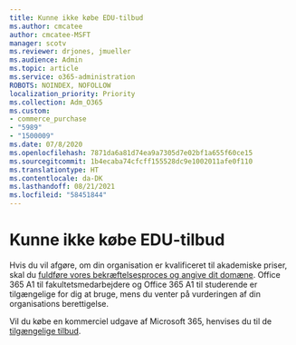 ```yaml
---
title: Kunne ikke købe EDU-tilbud
ms.author: cmcatee
author: cmcatee-MSFT
manager: scotv
ms.reviewer: drjones, jmueller
ms.audience: Admin
ms.topic: article
ms.service: o365-administration
ROBOTS: NOINDEX, NOFOLLOW
localization_priority: Priority
ms.collection: Adm_O365
ms.custom:
- commerce_purchase
- "5989"
- "1500009"
ms.date: 07/8/2020
ms.openlocfilehash: 7871da6a81d74ea9a7305d7e02bf1a655f60ce15
ms.sourcegitcommit: 1b4ecaba74cfcff155528dc9e1002011afe0f110
ms.translationtype: HT
ms.contentlocale: da-DK
ms.lasthandoff: 08/21/2021
ms.locfileid: "58451844"
---
```

# <a name="unable-to-purchase-edu-offer"></a>Kunne ikke købe EDU-tilbud

Hvis du vil afgøre, om din organisation er kvalificeret til akademiske priser, skal du [fuldføre vores bekræftelsesproces og angive dit domæne](https://admin.microsoft.com/Adminportal#/Domains/SOWizard). Office 365 A1 til fakultetsmedarbejdere og Office 365 A1 til studerende er tilgængelige for dig at bruge, mens du venter på vurderingen af din organisations berettigelse.

Vil du købe en kommerciel udgave af Microsoft 365, henvises du til de [tilgængelige tilbud](https://go.microsoft.com/fwlink/p/?linkid=868433).